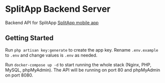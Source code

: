 # SplitApp Backend Server

Backend API for SplitApp [SplitApp mobile app](https://github.com/Xero-Hige/SplitApp)

## Getting Started

Run `php artisan key:generate` to create the app key. Rename `.env.example` to `.env` and change values is `.env` as needed.

Run `docker-compose up -d` to start running the whole stack (Nginx, PHP, MySQL, phpMyAdmin). The API will be running on port 80 and phpMyAdmin on port 8080.